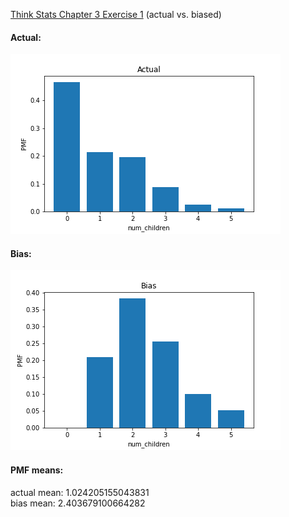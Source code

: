 [Think Stats Chapter 3 Exercise 1](http://greenteapress.com/thinkstats2/html/thinkstats2004.html#toc31) (actual vs. biased)

#### Actual:
![actual_pmf](img_files/actual2.png)

#### Bias:
![bias_pmf](img_files/bias.png)

#### PMF means:
actual mean: 1.024205155043831 <br>
bias mean: 2.403679100664282
